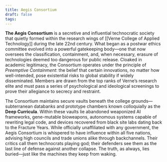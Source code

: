 ```yaml
---
title: Aegis Consortium
draft: false
tags:
---
```

 
**The Aegis Consortium** is a secretive and influential technocratic society that quietly formed within the research wings of [[Verne College of Applied Technology]] during the late 22nd century. What began as a postwar ethics committee evolved into a powerful gatekeeping body—one that now oversees the classification, containment, and, when necessary, erasure of technologies deemed too dangerous for public release. Cloaked in academic legitimacy, the Consortium operates under the principle of _Preemptive Containment_: the belief that certain innovations, no matter how well-intended, pose existential risks to global stability if widely disseminated. Members are drawn from the top ranks of Verne’s research elite and must pass a series of psychological and ideological screenings to prove their allegiance to secrecy and restraint.

The Consortium maintains secure vaults beneath the college grounds—subterranean databanks and prototype chambers known colloquially as the **Deep Curricula**. Within these vaults lie abandoned weaponized AI frameworks, gene-mutable bioweapons, autonomous systems capable of rewriting legal code, and devices recovered from black site labs dating back to the Fracture Years. While officially unaffiliated with any government, the Aegis Consortium is whispered to have influence within all five nations, advising high councils and trade unions alike through backchannels. Their critics call them technocrats playing god; their defenders see them as the last line of defense against another collapse. The truth, as always, lies buried—just like the machines they keep from waking.